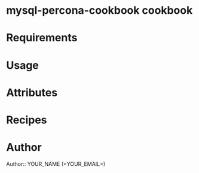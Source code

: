 # mysql-percona-cookbook cookbook

# Requirements

# Usage

# Attributes

# Recipes

# Author

Author:: YOUR_NAME (<YOUR_EMAIL>)
